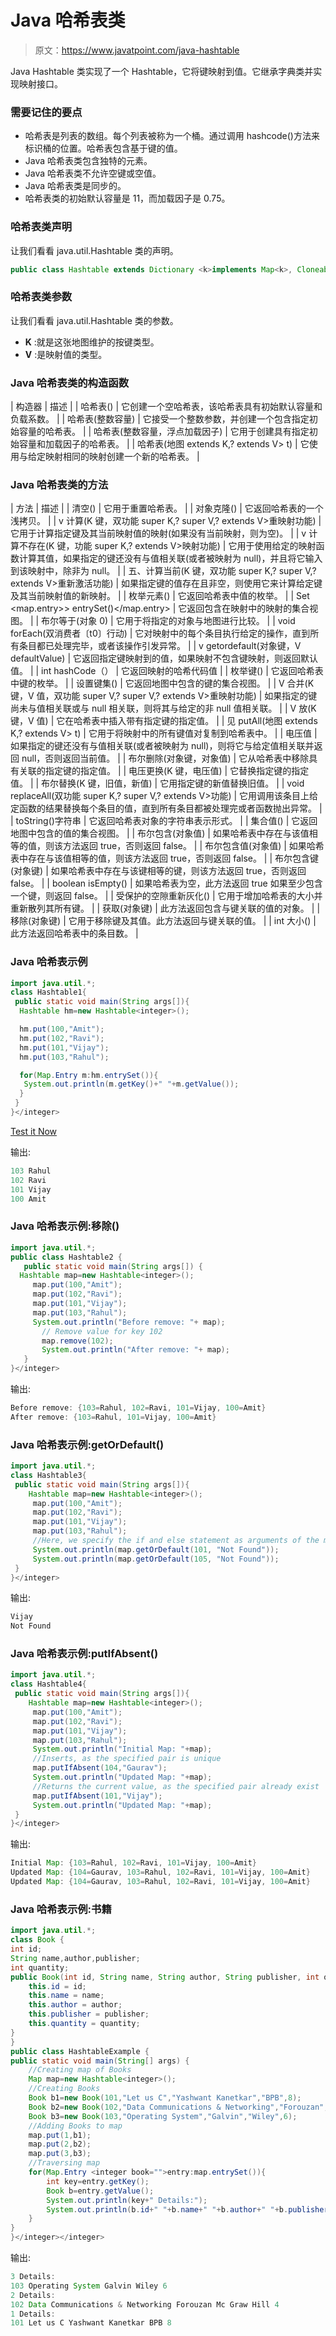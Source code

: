 # Java 哈希表类

> 原文：<https://www.javatpoint.com/java-hashtable>

Java Hashtable 类实现了一个 Hashtable，它将键映射到值。它继承字典类并实现映射接口。

### 需要记住的要点

*   哈希表是列表的数组。每个列表被称为一个桶。通过调用 hashcode()方法来标识桶的位置。哈希表包含基于键的值。
*   Java 哈希表类包含独特的元素。
*   Java 哈希表类不允许空键或空值。
*   Java 哈希表类是同步的。
*   哈希表类的初始默认容量是 11，而加载因子是 0.75。

### 哈希表类声明

让我们看看 java.util.Hashtable 类的声明。

```java
public class Hashtable extends Dictionary <k>implements Map<k>, Cloneable, Serializable</k></k> 
```

### 哈希表类参数

让我们看看 java.util.Hashtable 类的参数。

*   **K** :就是这张地图维护的按键类型。
*   **V** :是映射值的类型。

### Java 哈希表类的构造函数

| 构造器 | 描述 |
| 哈希表() | 它创建一个空哈希表，该哈希表具有初始默认容量和负载系数。 |
| 哈希表(整数容量) | 它接受一个整数参数，并创建一个包含指定初始容量的哈希表。 |
| 哈希表(整数容量，浮点加载因子) | 它用于创建具有指定初始容量和加载因子的哈希表。 |
| 哈希表(地图 extends K,? extends V> t) | 它使用与给定映射相同的映射创建一个新的哈希表。 |

### Java 哈希表类的方法

| 方法 | 描述 |
| 清空() | 它用于重置哈希表。 |
| 对象克隆() | 它返回哈希表的一个浅拷贝。 |
| v 计算(K 键，双功能 super K,? super V,? extends V>重映射功能) | 它用于计算指定键及其当前映射值的映射(如果没有当前映射，则为空)。 |
| v 计算不存在(K 键，功能 super K,? extends V>映射功能) | 它用于使用给定的映射函数计算其值，如果指定的键还没有与值相关联(或者被映射为 null)，并且将它输入到该映射中，除非为 null。 |
| 五、计算当前(K 键，双功能 super K,? super V,? extends V>重新激活功能) | 如果指定键的值存在且非空，则使用它来计算给定键及其当前映射值的新映射。 |
| 枚举<v>元素()</v> | 它返回哈希表中值的枚举。 |
| Set <map.entry>> entrySet()</map.entry> | 它返回包含在映射中的映射的集合视图。 |
| 布尔等于(对象 0) | 它用于将指定的对象与地图进行比较。 |
| void forEach(双消费者〔t0〕行动) | 它对映射中的每个条目执行给定的操作，直到所有条目都已处理完毕，或者该操作引发异常。 |
| v getordefault(对象键，V defaultValue) | 它返回指定键映射到的值，如果映射不包含键映射，则返回默认值。 |
| int hashCode（） | 它返回映射的哈希代码值 |
| 枚举<k>键()</k> | 它返回哈希表中键的枚举。 |
| 设置<k>键集()</k> | 它返回地图中包含的键的集合视图。 |
| V 合并(K 键，V 值，双功能 super V,? super V,? extends V>重映射功能) | 如果指定的键尚未与值相关联或与 null 相关联，则将其与给定的非 null 值相关联。 |
| V 放(K 键，V 值) | 它在哈希表中插入带有指定键的指定值。 |
| 见 putAll(地图 extends K,? extends V> t) | 它用于将映射中的所有键值对复制到哈希表中。 |
| 电压值 | 如果指定的键还没有与值相关联(或者被映射为 null)，则将它与给定值相关联并返回 null，否则返回当前值。 |
| 布尔删除(对象键，对象值) | 它从哈希表中移除具有关联的指定键的指定值。 |
| 电压更换(K 键，电压值) | 它替换指定键的指定值。 |
| 布尔替换(K 键，旧值，新值) | 它用指定键的新值替换旧值。 |
| void replaceAll(双功能 super K,? super V,? extends V>功能) | 它用调用该条目上给定函数的结果替换每个条目的值，直到所有条目都被处理完或者函数抛出异常。 |
| toString()字符串 | 它返回哈希表对象的字符串表示形式。 |
| 集合<v>值()</v> | 它返回地图中包含的值的集合视图。 |
| 布尔包含(对象值) | 如果哈希表中存在与该值相等的值，则该方法返回 true，否则返回 false。 |
| 布尔包含值(对象值) | 如果哈希表中存在与该值相等的值，则该方法返回 true，否则返回 false。 |
| 布尔包含键(对象键) | 如果哈希表中存在与该键相等的键，则该方法返回 true，否则返回 false。 |
| boolean isEmpty() | 如果哈希表为空，此方法返回 true 如果至少包含一个键，则返回 false。 |
| 受保护的空隙重新灰化() | 它用于增加哈希表的大小并重新散列其所有键。 |
| 获取(对象键) | 此方法返回包含与键关联的值的对象。 |
| 移除(对象键) | 它用于移除键及其值。此方法返回与键关联的值。 |
| int 大小() | 此方法返回哈希表中的条目数。 |

### Java 哈希表示例

```java
import java.util.*;
class Hashtable1{
 public static void main(String args[]){
  Hashtable hm=new Hashtable<integer>();

  hm.put(100,"Amit");
  hm.put(102,"Ravi");
  hm.put(101,"Vijay");
  hm.put(103,"Rahul");

  for(Map.Entry m:hm.entrySet()){
   System.out.println(m.getKey()+" "+m.getValue());
  }
 }
}</integer> 
```

[Test it Now](https://www.javatpoint.com/opr/test.jsp?filename=TestCollection16)

输出:

```java
103 Rahul
102 Ravi
101 Vijay
100 Amit

```

### Java 哈希表示例:移除()

```java
import java.util.*;
public class Hashtable2 {
   public static void main(String args[]) {
  Hashtable map=new Hashtable<integer>();  	  
	 map.put(100,"Amit");  
	 map.put(102,"Ravi"); 
	 map.put(101,"Vijay");  
	 map.put(103,"Rahul");  
	 System.out.println("Before remove: "+ map);  
	   // Remove value for key 102
	   map.remove(102);
	   System.out.println("After remove: "+ map);
   }    
}</integer> 
```

输出:

```java
Before remove: {103=Rahul, 102=Ravi, 101=Vijay, 100=Amit}
After remove: {103=Rahul, 101=Vijay, 100=Amit}

```

### Java 哈希表示例:getOrDefault()

```java
import java.util.*;
class Hashtable3{
 public static void main(String args[]){
 	Hashtable map=new Hashtable<integer>();  	  
	 map.put(100,"Amit");  
	 map.put(102,"Ravi"); 
	 map.put(101,"Vijay");  
	 map.put(103,"Rahul");  
	 //Here, we specify the if and else statement as arguments of the method
	 System.out.println(map.getOrDefault(101, "Not Found"));
	 System.out.println(map.getOrDefault(105, "Not Found"));
 }
}</integer> 
```

输出:

```java
Vijay
Not Found

```

### Java 哈希表示例:putIfAbsent()

```java
import java.util.*;
class Hashtable4{
 public static void main(String args[]){
 	Hashtable map=new Hashtable<integer>();  	  
	 map.put(100,"Amit");  
	 map.put(102,"Ravi"); 
	 map.put(101,"Vijay");  
	 map.put(103,"Rahul");  
	 System.out.println("Initial Map: "+map);
	 //Inserts, as the specified pair is unique
	 map.putIfAbsent(104,"Gaurav");
	 System.out.println("Updated Map: "+map);
	 //Returns the current value, as the specified pair already exist
	 map.putIfAbsent(101,"Vijay");
	 System.out.println("Updated Map: "+map);
 }
}</integer> 
```

输出:

```java
Initial Map: {103=Rahul, 102=Ravi, 101=Vijay, 100=Amit}
Updated Map: {104=Gaurav, 103=Rahul, 102=Ravi, 101=Vijay, 100=Amit}
Updated Map: {104=Gaurav, 103=Rahul, 102=Ravi, 101=Vijay, 100=Amit}

```

### Java 哈希表示例:书籍

```java
import java.util.*;  
class Book {  
int id;  
String name,author,publisher;  
int quantity;  
public Book(int id, String name, String author, String publisher, int quantity) {  
    this.id = id;  
    this.name = name;  
    this.author = author;  
    this.publisher = publisher;  
    this.quantity = quantity;  
}  
}  
public class HashtableExample {  
public static void main(String[] args) {  
    //Creating map of Books  
    Map map=new Hashtable<integer>();  
    //Creating Books  
    Book b1=new Book(101,"Let us C","Yashwant Kanetkar","BPB",8);  
    Book b2=new Book(102,"Data Communications & Networking","Forouzan","Mc Graw Hill",4);  
    Book b3=new Book(103,"Operating System","Galvin","Wiley",6);  
    //Adding Books to map 
    map.put(1,b1);
    map.put(2,b2);
    map.put(3,b3);    
    //Traversing map
    for(Map.Entry <integer book="">entry:map.entrySet()){  
    	int key=entry.getKey();
    	Book b=entry.getValue();
        System.out.println(key+" Details:");
        System.out.println(b.id+" "+b.name+" "+b.author+" "+b.publisher+" "+b.quantity); 
    }  
}  
}</integer></integer> 
```

输出:

```java
3 Details:
103 Operating System Galvin Wiley 6
2 Details:
102 Data Communications & Networking Forouzan Mc Graw Hill 4
1 Details:
101 Let us C Yashwant Kanetkar BPB 8

```